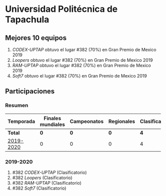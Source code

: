 # Universidad Politécnica de Tapachula

## Mejores 10 equipos

1. _CODEX-UPTAP_ obtuvo el lugar #382 (70%) en Gran Premio de Mexico 2019
1. _Loopers_ obtuvo el lugar #382 (70%) en Gran Premio de Mexico 2019
1. _RAM-UPTAP_ obtuvo el lugar #382 (70%) en Gran Premio de Mexico 2019
1. _Soft7_ obtuvo el lugar #382 (70%) en Gran Premio de Mexico 2019

## Participaciones

### Resumen

| Temporada | Finales mundiales | Campeonatos | Regionales | Clasificatorios | Equipos |
| --- | --- | --- | --- | --- | --- |
| **Total** | **0** | **0** | **0** | **4** | **4** |
| [2019-2020](#2019-2020) | 0 | 0 | 0 | 4 | 4 |

### 2019-2020

1. #382 _CODEX-UPTAP_ (Clasificatorio)
1. #382 _Loopers_ (Clasificatorio)
1. #382 _RAM-UPTAP_ (Clasificatorio)
1. #382 _Soft7_ (Clasificatorio)



